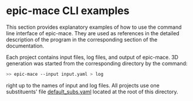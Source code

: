 # epic-mace CLI examples

This section provides explanatory examples of how to use the command line interface of epic-mace. They are used as references in the detailed description of the program in the corresponding section of the documentation.

Each project contains input files, log files, and output of epic-mace. 3D generation was started from the corresponding directory by the command:

```bash
>> epic-mace --input input.yaml > log
```

right up to the names of input and log files. All projects use one substituents' file [default_subs.yaml](default_subs.yaml) located at the root of this directory.

# 
